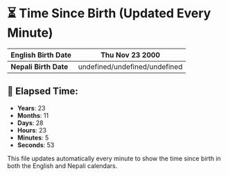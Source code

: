 # ⏳ Time Since Birth (Updated Every Minute)

| **English Birth Date** | Thu Nov 23 2000 |
|------------------------|-------------------------------------|
| **Nepali Birth Date**  | undefined/undefined/undefined                  |

## 📅 Elapsed Time:

- **Years**: 23
- **Months**: 11
- **Days**: 28
- **Hours**: 23
- **Minutes**: 5
- **Seconds**: 53

This file updates automatically every minute to show the time since birth in both the English and Nepali calendars.